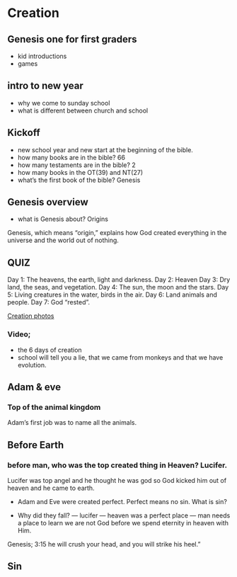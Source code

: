 # Creation

## Genesis one for first graders

- kid introductions
- games

## intro to new year
- why we come to sunday school
- what is different between church and school

## Kickoff
- new school year and new start at the beginning of the bible.
- how many books are in the bible? 66
- how many testaments are in the bible? 2
- how many books in the OT(39) and NT(27)
- what’s the first book of the bible? Genesis

## Genesis overview
- what is Genesis about? Origins

Genesis, which means “origin,” explains how God created everything in the universe and the world out of nothing.

## QUIZ
Day 1: The heavens, the earth, light and darkness.
Day 2: Heaven
Day 3: Dry land, the seas, and vegetation.
Day 4: The sun, the moon and the stars.
Day 5: Living creatures in the water, birds in the air.
Day 6: Land animals and people.
Day 7: God “rested”.


[Creation photos](https://disciplr-production-s3.s3.amazonaws.com/curriculum_resources/tru/trustory_cre_1st2nd/year_3/quarter1/01/TS_CRE_1-1_1st-2nd_Creation_Photos.pdf)

### Video;

- the 6 days of creation
- school will tell you a lie, that we came from monkeys and that we have evolution. 

## Adam & eve 

### Top of the animal kingdom 
Adam’s first job was to name all the animals.

## Before Earth
### before man, who was the top created thing in Heaven? Lucifer.

Lucifer was top angel and he thought he was god so God kicked him out of heaven and he came to earth.

- Adam and Eve were created perfect. Perfect means no sin. 
What is sin?

- Why did they fall?
— lucifer 
— heaven was a perfect place
— man needs a place to learn we are not God before we spend eternity in heaven with Him.

Genesis; 3:15 
he will crush your head, and you will strike his heel.”

## Sin

